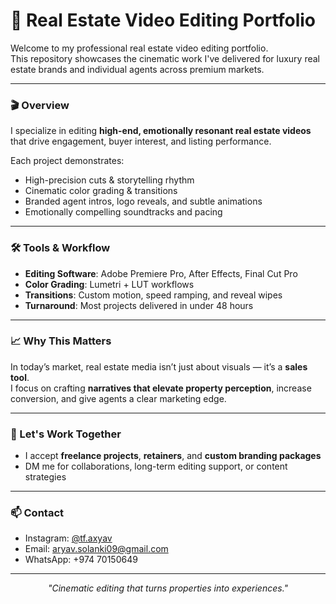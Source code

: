 # 🏡 Real Estate Video Editing Portfolio

Welcome to my professional real estate video editing portfolio.  
This repository showcases the cinematic work I've delivered for luxury real estate brands and individual agents across premium markets.

---

### 🎬 Overview

I specialize in editing **high-end, emotionally resonant real estate videos** that drive engagement, buyer interest, and listing performance.

Each project demonstrates:
- High-precision cuts & storytelling rhythm
- Cinematic color grading & transitions
- Branded agent intros, logo reveals, and subtle animations
- Emotionally compelling soundtracks and pacing

---

### 🛠️ Tools & Workflow

- **Editing Software**: Adobe Premiere Pro, After Effects, Final Cut Pro  
- **Color Grading**: Lumetri + LUT workflows  
- **Transitions**: Custom motion, speed ramping, and reveal wipes  
- **Turnaround**: Most projects delivered in under 48 hours

---

### 📈 Why This Matters

In today’s market, real estate media isn’t just about visuals — it’s a **sales tool**.  
I focus on crafting **narratives that elevate property perception**, increase conversion, and give agents a clear marketing edge.

---

### 🤝 Let's Work Together

- I accept **freelance projects**, **retainers**, and **custom branding packages**
- DM me for collaborations, long-term editing support, or content strategies

---

### 📫 Contact  
- Instagram: [@tf.axyav](https://instagram.com/tf.axyav)  
- Email: aryav.solanki09@gmail.com  
- WhatsApp: +974 70150649

---

<p align="center"><i>"Cinematic editing that turns properties into experiences."</i></p>
